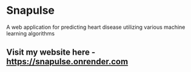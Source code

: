# Snapulse
A web application for predicting heart disease utilizing various machine learning algorithms
## Visit my website here - https://snapulse.onrender.com